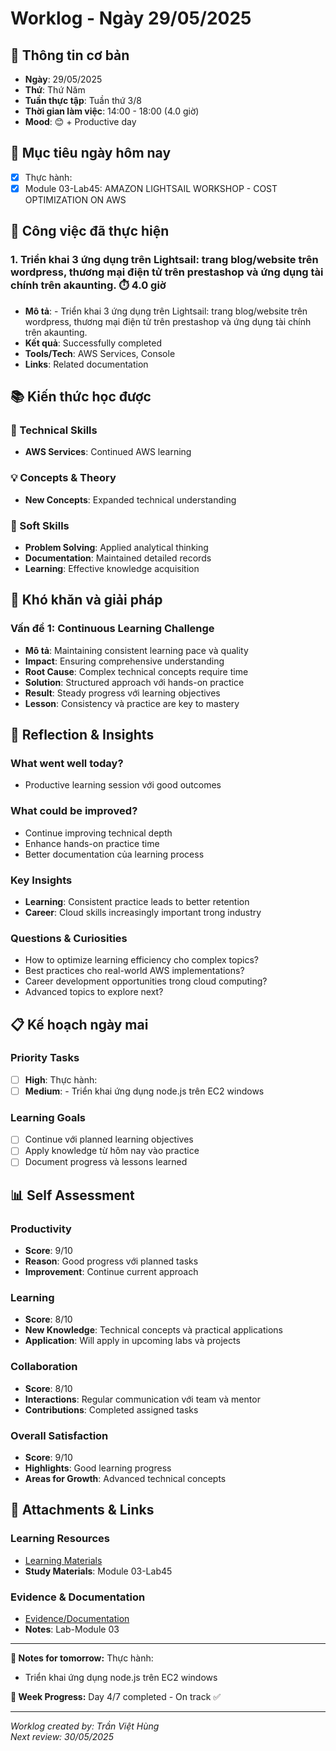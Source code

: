 # Worklog - Ngày 29/05/2025

## 📅 Thông tin cơ bản
- **Ngày**: 29/05/2025
- **Thứ**: Thứ Năm
- **Tuần thực tập**: Tuần thứ 3/8
- **Thời gian làm việc**: 14:00 - 18:00 (4.0 giờ)
- **Mood**: 😊 + Productive day

## 🎯 Mục tiêu ngày hôm nay
- [x] Thực hành:
- [x] Module 03-Lab45: AMAZON LIGHTSAIL WORKSHOP - COST OPTIMIZATION ON AWS

## 💼 Công việc đã thực hiện

### 1. Triển khai 3 ứng dụng trên Lightsail: trang blog/website trên wordpress, thương mại điện tử trên prestashop và ứng dụng tài chính trên akaunting. ⏱️ 4.0 giờ
- **Mô tả**: - Triển khai 3 ứng dụng trên Lightsail: trang blog/website trên wordpress, thương mại điện tử trên prestashop và ứng dụng tài chính trên akaunting.
- **Kết quả**: Successfully completed
- **Tools/Tech**: AWS Services, Console
- **Links**: Related documentation

## 📚 Kiến thức học được

### 🔧 Technical Skills
- **AWS Services**: Continued AWS learning

### 💡 Concepts & Theory
- **New Concepts**: Expanded technical understanding

### 🤝 Soft Skills
- **Problem Solving**: Applied analytical thinking
- **Documentation**: Maintained detailed records
- **Learning**: Effective knowledge acquisition

## 🚧 Khó khăn và giải pháp

### Vấn đề 1: Continuous Learning Challenge
- **Mô tả**: Maintaining consistent learning pace và quality
- **Impact**: Ensuring comprehensive understanding
- **Root Cause**: Complex technical concepts require time
- **Solution**: Structured approach với hands-on practice
- **Result**: Steady progress với learning objectives
- **Lesson**: Consistency và practice are key to mastery

## 💭 Reflection & Insights

### What went well today?
- Productive learning session với good outcomes

### What could be improved?
- Continue improving technical depth
- Enhance hands-on practice time
- Better documentation của learning process

### Key Insights
- **Learning**: Consistent practice leads to better retention
- **Career**: Cloud skills increasingly important trong industry

### Questions & Curiosities
- How to optimize learning efficiency cho complex topics?
- Best practices cho real-world AWS implementations?
- Career development opportunities trong cloud computing?
- Advanced topics to explore next?

## 📋 Kế hoạch ngày mai

### Priority Tasks
- [ ] **High**: Thực hành:
- [ ] **Medium**: - Triển khai ứng dụng node.js trên EC2 windows

### Learning Goals
- [ ] Continue với planned learning objectives
- [ ] Apply knowledge từ hôm nay vào practice
- [ ] Document progress và lessons learned

## 📊 Self Assessment

### Productivity
- **Score**: 9/10
- **Reason**: Good progress với planned tasks
- **Improvement**: Continue current approach

### Learning
- **Score**: 8/10
- **New Knowledge**: Technical concepts và practical applications
- **Application**: Will apply in upcoming labs và projects

### Collaboration
- **Score**: 8/10
- **Interactions**: Regular communication với team và mentor
- **Contributions**: Completed assigned tasks

### Overall Satisfaction
- **Score**: 9/10
- **Highlights**: Good learning progress
- **Areas for Growth**: Advanced technical concepts

## 📎 Attachments & Links

### Learning Resources
- [Learning Materials](https://000045.awsstudygroup.com/)
- **Study Materials**: Module 03-Lab45
### Evidence & Documentation
- [Evidence/Documentation](https://docs.google.com/document/d/1K4qnTdJ5dU26ND8PMQkZPM9K7TVigCx54xMjkCA-14c/edit?usp=sharing)
- **Notes**: Lab-Module 03

---

**📝 Notes for tomorrow:**
Thực hành:
- Triển khai ứng dụng node.js trên EC2 windows

**🎯 Week Progress:**
Day 4/7 completed - On track ✅

---
*Worklog created by: Trần Việt Hùng*  
*Next review: 30/05/2025*